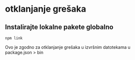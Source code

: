 # otklanjanje grešaka

## Instalirajte lokalne pakete globalno

`npm link`

Ovo je zgodno za otklanjanje grešaka u izvršnim datotekama u package.json > bin
